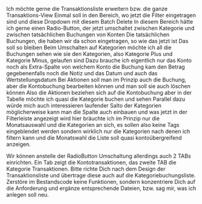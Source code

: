 Ich möchte gerne die Transaktionsliste erweitern bzw. die ganze Transaktions-View Einmal soll in den Bereich, wo jetzt die Filter eingetragen sind und diese Dropdown mit diesem Batch Delete In diesem Bereich hätte ich gerne einen Radio-Button, der jetzt umschaltet zwischen Kategorie und zwischen tatsächlichen Buchungen von Konten Die tatsächlichen Buchungen, die haben wir da schon eingetragen, so wie das jetzt ist Das soll so bleiben Beim Umschalten auf Kategorien möchte ich all die Buchungen sehen wie sie den Kategorien, also Kategorie Plus und Kategorie Minus, gelaufen sind Dazu brauche ich eigentlich nur das Konto noch als Extra-Spalte von welchem Konto die Buchung kam den Betrag gegebenenfalls noch die Notiz und das Datum und auch das Wertstellungsdatum Bei Aktionen soll man im Prinzip auch die Buchung, aber die Kontobuchung bearbeiten können und man soll sie auch löschen können Also die Aktionen beziehen sich auf die Kontobuchung aber in der Tabelle möchte ich quasi die Kategorie buchen und sehen Parallel dazu würde mich auch interessieren laufender Salto der Kategorien möglicherweise kann man die Spalte auch einbauen und was jetzt in der Filterleiste angezeigt wird hier bräuchte ich im Prinzip nur die Monatsauswahl und die Kategorien an sich, es sollen also keine Tags eingeblendet werden sondern wirklich nur die Kategorien nach denen ich filtern kann und die Monatswahl die Liste soll quasi kontoübergreifend anzeigen.

Wir können anstelle der RadioButton Umschaltung allerdings auch 2 TABs einrichten. Ein Tab zeigt die Kontotransaktionen, das zweite TAB die Kategorie Transaktionen.
Bitte richte Dich nach dem Design der Transaktionsliste und übertrage diese auch auf die Kategoriebuchungsliste. Zerstöre im Bestandscode keine Funktionen, sondern konzentriere Dich auf die Anforderung und ergänze entsprechende Dateien, bzw. sag mir, was ich anlegen soll neu.
